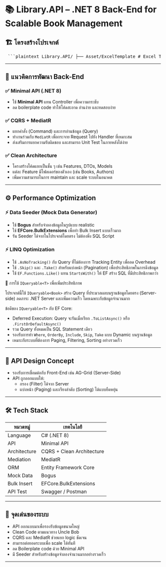 # 📚 Library.API – .NET 8 Back-End for Scalable Book Management

## 🏗️ โครงสร้างโปรเจกต์
<pre> ```plaintext Library.API/ ├── Asset/ExcelTemplate # Excel Template สำหรับ Export/Import ├── Common/ # Helper, Constants, และ Utilities ต่าง ๆ ├── Data │ ├── Seeder # การสร้างข้อมูลจำลอง (Seeder) │ └── Migrations/ # EF Core Migration Files ├── DTOs/ # Data Transfer Objects ├── Endpoints/ # Minimal API Entry Points ├── Features/ │ ├── Authors/ # Command/Query + Handler ของ Authors │ └── Books/ # Command/Query + Handler ของ Books ├── Models/ # Entity Models ``` </pre>


---

## 🧠 แนวคิดการพัฒนา Back-End

### ✅ Minimal API (.NET 8)

- ใช้ **Minimal API** แทน Controller เพื่อความกระชับ 
- ลด boilerplate code ทำให้โค้ดสะอาด อ่านง่าย และทดสอบง่าย

### ✅ CQRS + MediatR

- แยกคำสั่ง (Command) และการอ่านข้อมูล (Query)
- ทำงานร่วมกับ `MediatR` เพื่อกระจาย Request ไปยัง Handler ที่เหมาะสม
- ส่งเสริมการแยกความรับผิดชอบ และสามารถ Unit Test ในภายหลังได้ง่าย

### ✅ Clean Architecture

- โครงสร้างโค้ดแยกเป็นชั้น ๆ เช่น Features, DTOs, Models
- แต่ละ Feature มีโฟลเดอร์ของตัวเอง (เช่น Books, Authors)
- เพิ่มความสามารถในการ maintain และ scale ระบบในอนาคต

---

## ⚙️ Performance Optimization

### ⚡ Data Seeder (Mock Data Generator)

- ใช้ **Bogus** สำหรับจำลองข้อมูลในรูปแบบ realistic
- ใช้ **EFCore.BulkExtensions** เพื่อทำ Bulk Insert แบบเร็วมาก
- รัน Seeder ได้จากในโปรเจกต์โดยตรง ไม่ต้องพึ่ง SQL Script

### ⚡ LINQ Optimization

- ใช้ `.AsNoTracking()` กับ Query ที่ไม่ต้องการ Tracking Entity เพื่อลด Overhead
- ใช้ `.Skip()` และ `.Take()` สำหรับแบ่งหน้า (Pagination) เพื่อประสิทธิภาพในการดึงข้อมูล
- ใช้ `EF.Functions.Like()` แทน `StartsWith()` ให้ EF สร้าง SQL ที่มีประสิทธิภาพกว่า

🧠 การใช้ `IQueryable<T>` เพื่อเพิ่มประสิทธิภาพ

โปรเจกต์นี้ใช้ `IQueryable<Book>` สร้าง Query ที่ประมวลผลบนฐานข้อมูลโดยตรง (Server-side) ลดภาระ .NET Server และเพิ่มความเร็ว โดยเฉพาะกับข้อมูลจำนวนมาก

ข้อดีของ `IQueryable<T>` กับ EF Core:
- Deferred Execution: Query จะรันเมื่อเรียก `.ToListAsync()` หรือ `.FirstOrDefaultAsync()`
- รวม Query ทั้งหมดเป็น SQL Statement เดียว
- รองรับการทำ `Where`, `OrderBy`, `Include`, `Skip`, `Take` แบบ Dynamic บนฐานข้อมูล
- เหมาะกับระบบที่ต้องการ Paging, Filtering, Sorting อย่างรวดเร็ว

---

## 🔌 API Design Concept

- รองรับการเชื่อมต่อกับ Front-End เช่น AG-Grid (Server-Side)
- API ถูกออกแบบให้:
  - กรอง (Filter) ได้จาก Server
  - แบ่งหน้า (Paging) และเรียงลำดับ (Sorting) ได้แบบยืดหยุ่น

---

## 🛠️ Tech Stack

| หมวดหมู่        | เทคโนโลยี                         |
|------------------|------------------------------------|
| Language         | C# (.NET 8)                        |
| API              | Minimal API                        |
| Architecture     | CQRS + Clean Architecture          |
| Mediation        | MediatR                            |
| ORM              | Entity Framework Core              |
| Mock Data        | Bogus                              |
| Bulk Insert      | EFCore.BulkExtensions              |
| API Test         | Swagger / Postman                  |

---

## 📌 จุดเด่นของระบบ

- API ออกแบบมาเพื่อรองรับข้อมูลขนาดใหญ่
- Clean Code ตามแนวทาง Uncle Bob
- CQRS และ MediatR ช่วยแยก logic ชัดเจน
- สามารถต่อยอดระบบเพื่อ scale ได้ทันที
- ลด Boilerplate code ด้วย Minimal API
- มี Seeder สำหรับสร้างข้อมูลจำลองจำนวนมากอย่างรวดเร็ว

---



